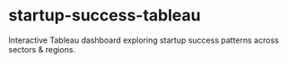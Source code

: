 # startup-success-tableau
Interactive Tableau dashboard exploring startup success patterns across sectors &amp; regions.

